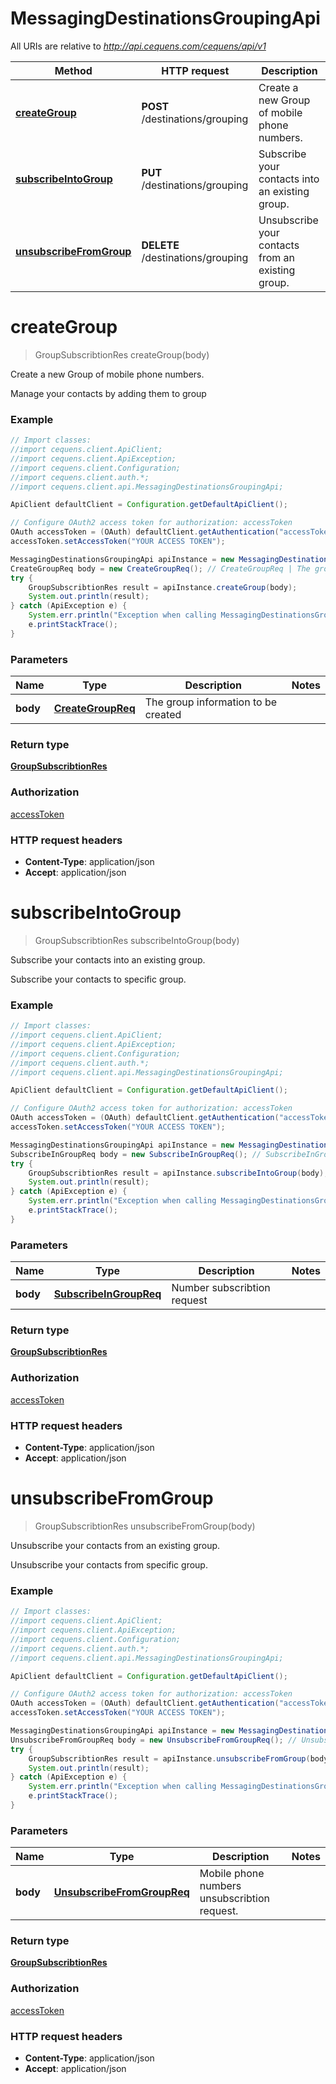# MessagingDestinationsGroupingApi

All URIs are relative to *http://api.cequens.com/cequens/api/v1*

Method | HTTP request | Description
------------- | ------------- | -------------
[**createGroup**](MessagingDestinationsGroupingApi.md#createGroup) | **POST** /destinations/grouping | Create a new Group of mobile phone numbers.
[**subscribeIntoGroup**](MessagingDestinationsGroupingApi.md#subscribeIntoGroup) | **PUT** /destinations/grouping | Subscribe your contacts into an existing group.
[**unsubscribeFromGroup**](MessagingDestinationsGroupingApi.md#unsubscribeFromGroup) | **DELETE** /destinations/grouping | Unsubscribe your contacts from an existing group.


<a name="createGroup"></a>
# **createGroup**
> GroupSubscribtionRes createGroup(body)

Create a new Group of mobile phone numbers.

Manage your contacts by adding them to group

### Example
```java
// Import classes:
//import cequens.client.ApiClient;
//import cequens.client.ApiException;
//import cequens.client.Configuration;
//import cequens.client.auth.*;
//import cequens.client.api.MessagingDestinationsGroupingApi;

ApiClient defaultClient = Configuration.getDefaultApiClient();

// Configure OAuth2 access token for authorization: accessToken
OAuth accessToken = (OAuth) defaultClient.getAuthentication("accessToken");
accessToken.setAccessToken("YOUR ACCESS TOKEN");

MessagingDestinationsGroupingApi apiInstance = new MessagingDestinationsGroupingApi();
CreateGroupReq body = new CreateGroupReq(); // CreateGroupReq | The group information to be created
try {
    GroupSubscribtionRes result = apiInstance.createGroup(body);
    System.out.println(result);
} catch (ApiException e) {
    System.err.println("Exception when calling MessagingDestinationsGroupingApi#createGroup");
    e.printStackTrace();
}
```

### Parameters

Name | Type | Description  | Notes
------------- | ------------- | ------------- | -------------
 **body** | [**CreateGroupReq**](CreateGroupReq.md)| The group information to be created |

### Return type

[**GroupSubscribtionRes**](GroupSubscribtionRes.md)

### Authorization

[accessToken](../README.md#accessToken)

### HTTP request headers

 - **Content-Type**: application/json
 - **Accept**: application/json

<a name="subscribeIntoGroup"></a>
# **subscribeIntoGroup**
> GroupSubscribtionRes subscribeIntoGroup(body)

Subscribe your contacts into an existing group.

Subscribe your contacts to specific group.

### Example
```java
// Import classes:
//import cequens.client.ApiClient;
//import cequens.client.ApiException;
//import cequens.client.Configuration;
//import cequens.client.auth.*;
//import cequens.client.api.MessagingDestinationsGroupingApi;

ApiClient defaultClient = Configuration.getDefaultApiClient();

// Configure OAuth2 access token for authorization: accessToken
OAuth accessToken = (OAuth) defaultClient.getAuthentication("accessToken");
accessToken.setAccessToken("YOUR ACCESS TOKEN");

MessagingDestinationsGroupingApi apiInstance = new MessagingDestinationsGroupingApi();
SubscribeInGroupReq body = new SubscribeInGroupReq(); // SubscribeInGroupReq | Number subscribtion request
try {
    GroupSubscribtionRes result = apiInstance.subscribeIntoGroup(body);
    System.out.println(result);
} catch (ApiException e) {
    System.err.println("Exception when calling MessagingDestinationsGroupingApi#subscribeIntoGroup");
    e.printStackTrace();
}
```

### Parameters

Name | Type | Description  | Notes
------------- | ------------- | ------------- | -------------
 **body** | [**SubscribeInGroupReq**](SubscribeInGroupReq.md)| Number subscribtion request |

### Return type

[**GroupSubscribtionRes**](GroupSubscribtionRes.md)

### Authorization

[accessToken](../README.md#accessToken)

### HTTP request headers

 - **Content-Type**: application/json
 - **Accept**: application/json

<a name="unsubscribeFromGroup"></a>
# **unsubscribeFromGroup**
> GroupSubscribtionRes unsubscribeFromGroup(body)

Unsubscribe your contacts from an existing group.

Unsubscribe your contacts from specific group.

### Example
```java
// Import classes:
//import cequens.client.ApiClient;
//import cequens.client.ApiException;
//import cequens.client.Configuration;
//import cequens.client.auth.*;
//import cequens.client.api.MessagingDestinationsGroupingApi;

ApiClient defaultClient = Configuration.getDefaultApiClient();

// Configure OAuth2 access token for authorization: accessToken
OAuth accessToken = (OAuth) defaultClient.getAuthentication("accessToken");
accessToken.setAccessToken("YOUR ACCESS TOKEN");

MessagingDestinationsGroupingApi apiInstance = new MessagingDestinationsGroupingApi();
UnsubscribeFromGroupReq body = new UnsubscribeFromGroupReq(); // UnsubscribeFromGroupReq | Mobile phone numbers unsubscribtion request.
try {
    GroupSubscribtionRes result = apiInstance.unsubscribeFromGroup(body);
    System.out.println(result);
} catch (ApiException e) {
    System.err.println("Exception when calling MessagingDestinationsGroupingApi#unsubscribeFromGroup");
    e.printStackTrace();
}
```

### Parameters

Name | Type | Description  | Notes
------------- | ------------- | ------------- | -------------
 **body** | [**UnsubscribeFromGroupReq**](UnsubscribeFromGroupReq.md)| Mobile phone numbers unsubscribtion request. |

### Return type

[**GroupSubscribtionRes**](GroupSubscribtionRes.md)

### Authorization

[accessToken](../README.md#accessToken)

### HTTP request headers

 - **Content-Type**: application/json
 - **Accept**: application/json

